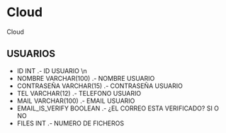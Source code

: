 # Cloud
Cloud

## USUARIOS

- ID INT .- ID USUARIO \n
- NOMBRE VARCHAR(100) .- NOMBRE USUARIO
- CONTRASEÑA VARCHAR(15) .- CONTRASEÑA USUARIO
- TEL VARCHAR(12) .- TELEFONO USUARIO
- MAIL VARCHAR(100) .- EMAIL USUARIO
- EMAIL_IS_VERIFY  BOOLEAN .- ¿EL CORREO ESTA VERIFICADO? SI O NO
- FILES INT .- NUMERO DE FICHEROS